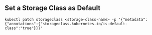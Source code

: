 

## Set a Storage Class as Default

```
kubectl patch storageclass <storage-class-name> -p '{"metadata": {"annotations":{"storageclass.kubernetes.io/is-default-class":"true"}}}'
```


